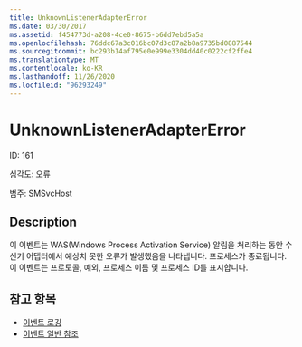 ```yaml
---
title: UnknownListenerAdapterError
ms.date: 03/30/2017
ms.assetid: f454773d-a208-4ce0-8675-b6dd7ebd5a5a
ms.openlocfilehash: 76ddc67a3c016bc07d3c87a2b8a9735bd0887544
ms.sourcegitcommit: bc293b14af795e0e999e3304dd40c0222cf2ffe4
ms.translationtype: MT
ms.contentlocale: ko-KR
ms.lasthandoff: 11/26/2020
ms.locfileid: "96293249"
---
```

# <a name="unknownlisteneradaptererror"></a>UnknownListenerAdapterError

ID: 161  
  
 심각도: 오류  
  
 범주: SMSvcHost  
  
## <a name="description"></a>Description  

 이 이벤트는 WAS(Windows Process Activation Service) 알림을 처리하는 동안 수신기 어댑터에서 예상치 못한 오류가 발생했음을 나타냅니다. 프로세스가 종료됩니다. 이 이벤트는 프로토콜, 예외, 프로세스 이름 및 프로세스 ID를 표시합니다.  
  
## <a name="see-also"></a>참고 항목

- [이벤트 로깅](index.md)
- [이벤트 일반 참조](events-general-reference.md)
